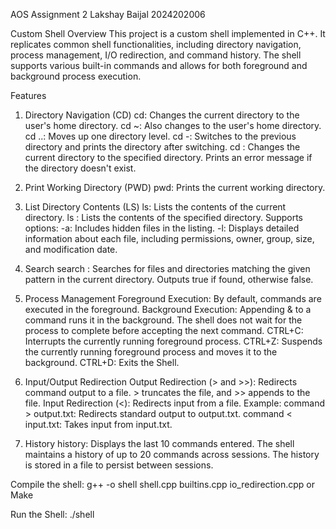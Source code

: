 AOS Assignment 2
Lakshay Baijal 2024202006

Custom Shell
Overview
This project is a custom shell implemented in C++. It replicates common shell functionalities, including directory navigation, process management, I/O redirection, and command history. The shell supports various built-in commands and allows for both foreground and background process execution.

Features
1. Directory Navigation (CD)
cd: Changes the current directory to the user's home directory.
cd ~: Also changes to the user's home directory.
cd ..: Moves up one directory level.
cd -: Switches to the previous directory and prints the directory after switching.
cd <directory>: Changes the current directory to the specified directory. Prints an error message if the directory doesn't exist.

2. Print Working Directory (PWD)
pwd: Prints the current working directory.

3. List Directory Contents (LS)
ls: Lists the contents of the current directory.
ls <directory>: Lists the contents of the specified directory.
Supports options:
-a: Includes hidden files in the listing.
-l: Displays detailed information about each file, including permissions, owner, group, size, and modification date.

4. Search
search <pattern>: Searches for files and directories matching the given pattern in the current directory. Outputs true if found, otherwise false.

5. Process Management
Foreground Execution: By default, commands are executed in the foreground.
Background Execution: Appending & to a command runs it in the background. The shell does not wait for the process to complete before accepting the next command.
CTRL+C: Interrupts the currently running foreground process.
CTRL+Z: Suspends the currently running foreground process and moves it to the background.
CTRL+D: Exits the Shell.

6. Input/Output Redirection
Output Redirection (> and >>): Redirects command output to a file. > truncates the file, and >> appends to the file.
Input Redirection (<): Redirects input from a file.
Example:
command > output.txt: Redirects standard output to output.txt.
command < input.txt: Takes input from input.txt.

7. History
history: Displays the last 10 commands entered.
The shell maintains a history of up to 20 commands across sessions.
The history is stored in a file to persist between sessions.


Compile the shell:
g++ -o shell shell.cpp builtins.cpp io_redirection.cpp
or
Make

Run the Shell:
./shell


